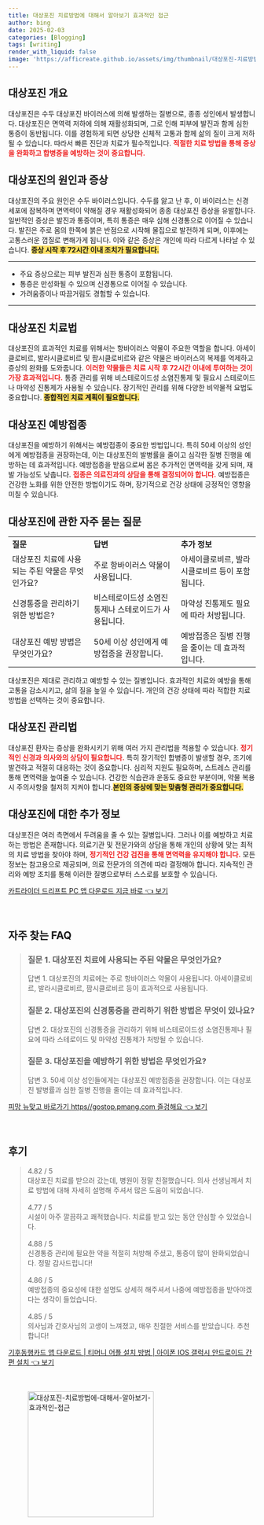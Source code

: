 ```yaml
---
title: 대상포진 치료방법에 대해서 알아보기 효과적인 접근
author: bing
date: 2025-02-03
categories: [Blogging]
tags: [writing]
render_with_liquid: false
image: 'https://afficreate.github.io/assets/img/thumbnail/대상포진-치료방법에-대해서-알아보기-효과적인-접근.webp'
---
```



<h2 id='대상포진_개요'>대상포진 개요</h2>

<p>대상포진은 수두 대상포진 바이러스에 의해 발생하는 질병으로, 종종 성인에서 발생합니다. 대상포진은 면역력 저하에 의해 재활성화되며, 그로 인해 피부에 발진과 함께 심한 통증이 동반됩니다. 이를 경험하게 되면 상당한 신체적 고통과 함께 삶의 질이 크게 저하될 수 있습니다. 따라서 빠른 진단과 치료가 필수적입니다. <b><span style="color: #ee2323;">적절한 치료 방법을 통해 증상을 완화하고 합병증을 예방하는 것이 중요합니다.</span></b></p>

<h2 id='대상포진_원인과_증상'>대상포진의 원인과 증상</h2>

<p>대상포진의 주요 원인은 수두 바이러스입니다. 수두를 앓고 난 후, 이 바이러스는 신경 세포에 잠복하며 면역력이 약해질 경우 재활성화되어 종종 대상포진 증상을 유발합니다. 일반적인 증상은 발진과 통증이며, 특히 통증은 매우 심해 신경통으로 이어질 수 있습니다. 발진은 주로 몸의 한쪽에 붉은 반점으로 시작해 물집으로 발전하게 되며, 이후에는 고통스러운 껍질로 변해가게 됩니다. 이와 같은 증상은 개인에 따라 다르게 나타날 수 있습니다. <b><span style="background-color: #ffe066;">증상 시작 후 72시간 이내 조치가 필요합니다.</span></b></p>

<hr />

<ul>
    <li>주요 증상으로는 피부 발진과 심한 통증이 포함됩니다.</li>
    <li>통증은 만성화될 수 있으며 신경통으로 이어질 수 있습니다.</li>
    <li>가려움증이나 따끔거림도 경험할 수 있습니다.</li>
</ul>

<hr />

<h2 id='대상포진_치료법'>대상포진 치료법</h2>

<p>대상포진의 효과적인 치료를 위해서는 항바이러스 약물이 주요한 역할을 합니다. 아세이클로비르, 발라시클로비르 및 팜시클로비르와 같은 약물은 바이러스의 복제를 억제하고 증상의 완화를 도와줍니다. <b><span style="color: #ee2323;">이러한 약물들은 치료 시작 후 72시간 이내에 투여하는 것이 가장 효과적입니다.</span></b> 통증 관리를 위해 비스테로이드성 소염진통제 및 필요시 스테로이드나 마약성 진통제가 사용될 수 있습니다. 장기적인 관리를 위해 다양한 비약물적 요법도 중요합니다. <b><span style="background-color: #ffe066;">종합적인 치료 계획이 필요합니다.</span></b></p>

<h2 id='대상포진_예방접종'>대상포진 예방접종</h2>

<p>대상포진을 예방하기 위해서는 예방접종이 중요한 방법입니다. 특히 50세 이상의 성인에게 예방접종을 권장하는데, 이는 대상포진의 발병률을 줄이고 심각한 질병 진행을 예방하는 데 효과적입니다. 예방접종을 받음으로써 몸은 추가적인 면역력을 갖게 되며, 재발 가능성도 낮춥니다. <b><span style="color: #ee2323;">접종은 의료진과의 상담을 통해 결정되어야 합니다.</span></b> 예방접종은 건강한 노화를 위한 안전한 방법이기도 하며, 장기적으로 건강 상태에 긍정적인 영향을 미칠 수 있습니다.</p>

<h2 id='대상포진_자주_묻는_질문'>대상포진에 관한 자주 묻는 질문</h2>

<table>
    <tr>
        <td><b>질문</b></td>
        <td><b>답변</b></td>
        <td><b>추가 정보</b></td>
    </tr>
    <tr>
        <td>대상포진 치료에 사용되는 주된 약물은 무엇인가요?</td>
        <td>주로 항바이러스 약물이 사용됩니다.</td>
        <td>아세이클로비르, 발라시클로비르 등이 포함됩니다.</td>
    </tr>
    <tr>
        <td>신경통증을 관리하기 위한 방법은?</td>
        <td>비스테로이드성 소염진통제나 스테로이드가 사용됩니다.</td>
        <td>마약성 진통제도 필요에 따라 처방됩니다.</td>
    </tr>
    <tr>
        <td>대상포진 예방 방법은 무엇인가요?</td>
        <td>50세 이상 성인에게 예방접종을 권장합니다.</td>
        <td>예방접종은 질병 진행을 줄이는 데 효과적입니다.</td>
    </tr>
</table>

<p>대상포진은 제대로 관리하고 예방할 수 있는 질병입니다. 효과적인 치료와 예방을 통해 고통을 감소시키고, 삶의 질을 높일 수 있습니다. 개인의 건강 상태에 따라 적합한 치료 방법을 선택하는 것이 중요합니다.</p>

<h2 id='대상포진_관리법'>대상포진 관리법</h2>

<p>대상포진 환자는 증상을 완화시키기 위해 여러 가지 관리법을 적용할 수 있습니다. <b><span style="color: #ee2323;">정기적인 신경과 의사와의 상담이 필요합니다.</span></b> 특히 장기적인 합병증이 발생할 경우, 조기에 발견하고 적절히 대응하는 것이 중요합니다. 심리적 지원도 필요하며, 스트레스 관리를 통해 면역력을 높여줄 수 있습니다. 건강한 식습관과 운동도 중요한 부분이며, 약물 복용 시 주의사항을 철저히 지켜야 합니다.<b><span style="background-color: #ffe066;">본인의 증상에 맞는 맞춤형 관리가 중요합니다.</span></b></p>

<h2 id='대상포진_추가정보'>대상포진에 대한 추가 정보</h2>

<p>대상포진은 여러 측면에서 두려움을 줄 수 있는 질병입니다. 그러나 이를 예방하고 치료하는 방법은 존재합니다. 의료기관 및 전문가와의 상담을 통해 개인의 상황에 맞는 최적의 치료 방법을 찾아야 하며, <b><span style="color: #ee2323;">정기적인 건강 검진을 통해 면역력을 유지해야 합니다.</span></b> 모든 정보는 참고용으로 제공되며, 의료 전문가의 의견에 따라 결정해야 합니다. 지속적인 관리와 예방 조치를 통해 이러한 질병으로부터 스스로를 보호할 수 있습니다.</p>


<p><a class="click-button" title="카트라이더 드리프트 PC 앱 다운로드 지금 바로" href="https://afficreate.github.io/posts/%EC%B9%B4%ED%8A%B8%EB%9D%BC%EC%9D%B4%EB%8D%94-%EB%93%9C%EB%A6%AC%ED%94%84%ED%8A%B8-PC-%EC%95%B1-%EB%8B%A4%EC%9A%B4%EB%A1%9C%EB%93%9C-%EC%A7%80%EA%B8%88-%EB%B0%94%EB%A1%9C/" rel="dofollow">카트라이더 드리프트 PC 앱 다운로드 지금 바로 👈 보기</a></p><br>
<h2 id='자주_찾는_FAQ'>자주 찾는 FAQ</h2>
<div itemscope="" itemtype="https://schema.org/FAQPage"> 
<blockquote> 
<div itemscope="" itemprop="mainEntity" itemtype="https://schema.org/Question"> 
<h3 itemprop="name">질문 1. 대상포진 치료에 사용되는 주된 약물은 무엇인가요?</h3> 
<div itemscope="" itemprop="acceptedAnswer" itemtype="https://schema.org/Answer"> 
<span itemprop="text"> 
<p>답변 1. 대상포진의 치료에는 주로 항바이러스 약물이 사용됩니다. 아세이클로비르, 발라시클로비르, 팜시클로비르 등이 효과적으로 사용됩니다.</p> 
</span> 
</div> 
</div> 

<div itemscope="" itemprop="mainEntity" itemtype="https://schema.org/Question"> 
<h3 itemprop="name">질문 2. 대상포진의 신경통증을 관리하기 위한 방법은 무엇이 있나요?</h3> 
<div itemscope="" itemprop="acceptedAnswer" itemtype="https://schema.org/Answer"> 
<span itemprop="text"> 
<p>답변 2. 대상포진의 신경통증을 관리하기 위해 비스테로이드성 소염진통제나 필요에 따라 스테로이드 및 마약성 진통제가 처방될 수 있습니다.</p> 
</span> 
</div> 
</div> 

<div itemscope="" itemprop="mainEntity" itemtype="https://schema.org/Question"> 
<h3 itemprop="name">질문 3. 대상포진을 예방하기 위한 방법은 무엇인가요?</h3> 
<div itemscope="" itemprop="acceptedAnswer" itemtype="https://schema.org/Answer"> 
<span itemprop="text"> 
<p>답변 3. 50세 이상 성인들에게는 대상포진 예방접종을 권장합니다. 이는 대상포진 발병률과 심한 질병 진행을 줄이는 데 효과적입니다.</p> 
</span> 
</div> 
</div> 

</blockquote> 
</div>
<p><a class="click-button" title="피망 뉴맞고 바로가기 https//gostop.pmang.com 즐겅해요" href="https://afficreate.github.io/posts/%ED%94%BC%EB%A7%9D-%EB%89%B4%EB%A7%9E%EA%B3%A0-%EB%B0%94%EB%A1%9C%EA%B0%80%EA%B8%B0-httpsgostop.pmang.com-%EC%A6%90%EA%B2%85%ED%95%B4%EC%9A%94/" rel="dofollow">피망 뉴맞고 바로가기 https//gostop.pmang.com 즐겅해요 👈 보기</a></p><br>
<h2 id='후기'>후기</h2>
<div itemscope itemtype="https://schema.org/Product">
  <blockquote>
  <div itemprop="review" itemscope itemtype="https://schema.org/Review">
      <div itemprop="reviewRating" itemscope itemtype="https://schema.org/Rating"> <span itemprop="ratingValue">4.82</span> / <span itemprop="bestRating">5</span> </div>
      <span itemprop="reviewBody">대상포진 치료를 받으러 갔는데, 병원이 정말 친절했습니다. 의사 선생님께서 치료 방법에 대해 자세히 설명해 주셔서 많은 도움이 되었습니다.</span>
  </div>
  <br>
  <div itemprop="review" itemscope itemtype="https://schema.org/Review">
      <div itemprop="reviewRating" itemscope itemtype="https://schema.org/Rating"> <span itemprop="ratingValue">4.77</span> / <span itemprop="bestRating">5</span> </div>
      <span itemprop="reviewBody">시설이 아주 깔끔하고 쾌적했습니다. 치료를 받고 있는 동안 안심할 수 있었습니다.</span>
  </div>
  <br>
  <div itemprop="review" itemscope itemtype="https://schema.org/Review">
      <div itemprop="reviewRating" itemscope itemtype="https://schema.org/Rating"> <span itemprop="ratingValue">4.88</span> / <span itemprop="bestRating">5</span> </div>
      <span itemprop="reviewBody">신경통증 관리에 필요한 약을 적절히 처방해 주셨고, 통증이 많이 완화되었습니다. 정말 감사드립니다!</span>
  </div>
  <br>
  <div itemprop="review" itemscope itemtype="https://schema.org/Review">
      <div itemprop="reviewRating" itemscope itemtype="https://schema.org/Rating"> <span itemprop="ratingValue">4.86</span> / <span itemprop="bestRating">5</span> </div>
      <span itemprop="reviewBody">예방접종의 중요성에 대한 설명도 상세히 해주셔서 나중에 예방접종을 받아야겠다는 생각이 들었습니다.</span>
  </div>
  <br>
  <div itemprop="review" itemscope itemtype="https://schema.org/Review">
      <div itemprop="reviewRating" itemscope itemtype="https://schema.org/Rating"> <span itemprop="ratingValue">4.85</span> / <span itemprop="bestRating">5</span> </div>
      <span itemprop="reviewBody">의사님과 간호사님의 고생이 느껴졌고, 매우 친절한 서비스를 받았습니다. 추천합니다!</span>
  </div>
  </blockquote>
</div>
<p><a class="click-button" title="기후동행카드 앱 다운로드 | 티머니 어플 설치 방법 | 아이폰 IOS 갤럭시 안드로이드 간편 설치" href="https://afficreate.github.io/posts/%EA%B8%B0%ED%9B%84%EB%8F%99%ED%96%89%EC%B9%B4%EB%93%9C-%EC%95%B1-%EB%8B%A4%EC%9A%B4%EB%A1%9C%EB%93%9C-%ED%8B%B0%EB%A8%B8%EB%8B%88-%EC%96%B4%ED%94%8C-%EC%84%A4%EC%B9%98-%EB%B0%A9%EB%B2%95-%EC%95%84%EC%9D%B4%ED%8F%B0-IOS-%EA%B0%A4%EB%9F%AD%EC%8B%9C-%EC%95%88%EB%93%9C%EB%A1%9C%EC%9D%B4%EB%93%9C-%EA%B0%84%ED%8E%B8-%EC%84%A4%EC%B9%98/" rel="dofollow">기후동행카드 앱 다운로드 | 티머니 어플 설치 방법 | 아이폰 IOS 갤럭시 안드로이드 간편 설치 👈 보기</a></p><br>
<figure class="image"><img src="https://afficreate.github.io/assets/img/thumbnail/대상포진-치료방법에-대해서-알아보기-효과적인-접근.webp" alt="대상포진-치료방법에-대해서-알아보기-효과적인-접근" width="256" height="256"></figure>